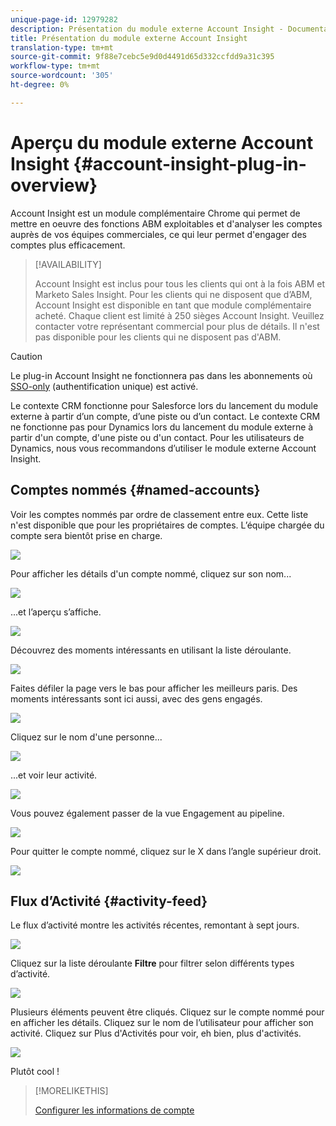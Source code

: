 ```yaml
---
unique-page-id: 12979282
description: Présentation du module externe Account Insight - Documentation sur le marketing - Documentation du produit
title: Présentation du module externe Account Insight
translation-type: tm+mt
source-git-commit: 9f88e7cebc5e9d0d4491d65d332ccfdd9a31c395
workflow-type: tm+mt
source-wordcount: '305'
ht-degree: 0%

---
```



# Aperçu du module externe Account Insight {#account-insight-plug-in-overview}

Account Insight est un module complémentaire Chrome qui permet de mettre en oeuvre des fonctions ABM exploitables et d&#39;analyser les comptes auprès de vos équipes commerciales, ce qui leur permet d&#39;engager des comptes plus efficacement.

>[!AVAILABILITY]
>
>Account Insight est inclus pour tous les clients qui ont à la fois ABM et Marketo Sales Insight. Pour les clients qui ne disposent que d’ABM, Account Insight est disponible en tant que module complémentaire acheté. Chaque client est limité à 250 sièges Account Insight. Veuillez contacter votre représentant commercial pour plus de détails. Il n&#39;est pas disponible pour les clients qui ne disposent pas d&#39;ABM.

>[!CAUTION]
>
>Le plug-in Account Insight ne fonctionnera pas dans les abonnements où [SSO-only](/help/marketo/product-docs/administration/additional-integrations/restrict-user-login-to-sso-only.md) (authentification unique) est activé.
>
>Le contexte CRM fonctionne pour Salesforce lors du lancement du module externe à partir d’un compte, d’une piste ou d’un contact. Le contexte CRM ne fonctionne pas pour Dynamics lors du lancement du module externe à partir d&#39;un compte, d&#39;une piste ou d&#39;un contact. Pour les utilisateurs de Dynamics, nous vous recommandons d’utiliser le module externe Account Insight.

## Comptes nommés {#named-accounts}

Voir les comptes nommés par ordre de classement entre eux. Cette liste n&#39;est disponible que pour les propriétaires de comptes. L’équipe chargée du compte sera bientôt prise en charge.

![](assets/na1.png)

Pour afficher les détails d&#39;un compte nommé, cliquez sur son nom...

![](assets/na3.png)

...et l’aperçu s’affiche.

![](assets/na4.png)

Découvrez des moments intéressants en utilisant la liste déroulante.

![](assets/na5.png)

Faites défiler la page vers le bas pour afficher les meilleurs paris. Des moments intéressants sont ici aussi, avec des gens engagés.

![](assets/na6.png)

Cliquez sur le nom d&#39;une personne...

![](assets/na7.png)

...et voir leur activité.

![](assets/na8.png)

Vous pouvez également passer de la vue Engagement au pipeline.

![](assets/na9.png)

Pour quitter le compte nommé, cliquez sur le X dans l’angle supérieur droit.

![](assets/na10.png)

## Flux d’Activité {#activity-feed}

Le flux d’activité montre les activités récentes, remontant à sept jours.

![](assets/af1.png)

Cliquez sur la liste déroulante **Filtre** pour filtrer selon différents types d’activité.

![](assets/af2.png)

Plusieurs éléments peuvent être cliqués. Cliquez sur le compte nommé pour en afficher les détails. Cliquez sur le nom de l’utilisateur pour afficher son activité. Cliquez sur Plus d&#39;Activités pour voir, eh bien, plus d&#39;activités.

![](assets/af3.png)

Plutôt cool !

>[!MORELIKETHIS]
>
>[Configurer les informations de compte](/help/marketo/product-docs/target-account-management/setup-tam/set-up-account-insight.md)
